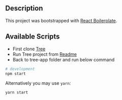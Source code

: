 ## Description

This project was bootstrapped with [React Boilerplate](https://github.com/react-boilerplate/react-boilerplate).


## Available Scripts

-  First clone [Tree](https://github.com/Elmiira/Tree)
-  Run Tree project from [Readme](https://github.com/Elmiira/Tree/blob/master/README.md)
-  Back to tree-app folder and run below command

```bash
# development
npm start

```
Alternatively you may use `yarn`:

```sh
yarn start
```
